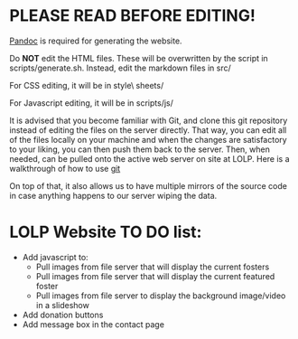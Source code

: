 # PLEASE READ BEFORE EDITING!

[Pandoc](https://pandoc.org/installing.html) is required for generating the website.

Do **NOT** edit the HTML files. These will be overwritten by the script in scripts/generate.sh. Instead, edit the markdown files in src/

For CSS editing, it will be in style\ sheets/

For Javascript editing, it will be in scripts/js/

It is advised that you become familiar with Git, and clone this git repository instead of editing the files on the server directly. That way, you can edit all of the files locally on your machine and when the changes are satisfactory to your liking, you can then push them back to the server. Then, when needed, can be pulled onto the active web server on site at LOLP. Here is a walkthrough of how to use [git](https://docs.gitlab.com/ee/gitlab-basics/start-using-git.html)

On top of that, it also allows us to have multiple mirrors of the source code in case anything happens to our server wiping the data.

# LOLP Website TO DO list:
- Add javascript to:
	- Pull images from file server that will display the current fosters
	- Pull images from file server that will display the current featured foster
	- Pull images from file server to display the background image/video in a slideshow
- Add donation buttons
- Add message box in the contact page
